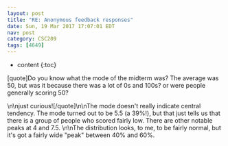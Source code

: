 ```yaml
---
layout: post
title: "RE: Anonymous feedback responses"
date: Sun, 19 Mar 2017 17:07:01 EDT
nav: post
category: CSC209
tags: [4649]
---
```


* content
{:toc}

[quote]Do you know what the mode of the midterm was? The average was 50, but was it because there was a lot of 0s and 100s? or were people generally scoring 50? 
<!-- more -->
<p>\n\njust curious![/quote]\n\nThe mode doesn't really indicate central tendency. The mode turned out to be 5.5 (a 39%!), but that just tells us that there is a group of people who scored fairly low. There are other notable peaks at 4 and 7.5. \n\nThe distribution looks, to me, to be fairly normal, but it's got a fairly wide "peak" between 40% and 60%.</p>
